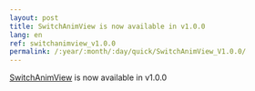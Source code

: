 ```yaml
---
layout: post
title: SwitchAnimView is now available in v1.0.0
lang: en
ref: switchanimview_v1.0.0
permalink: /:year/:month/:day/quick/SwitchAnimView_V1.0.0/
---
```


[SwitchAnimView]({{site.base_url}}/tools/SwitchAnimView/) is now available in v1.0.0
